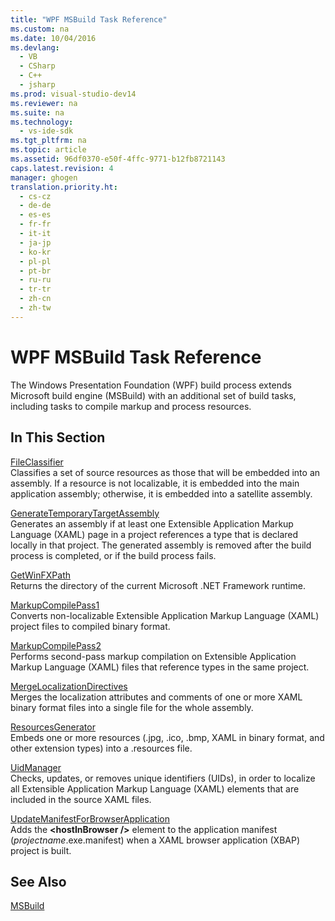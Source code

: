 ```yaml
---
title: "WPF MSBuild Task Reference"
ms.custom: na
ms.date: 10/04/2016
ms.devlang: 
  - VB
  - CSharp
  - C++
  - jsharp
ms.prod: visual-studio-dev14
ms.reviewer: na
ms.suite: na
ms.technology: 
  - vs-ide-sdk
ms.tgt_pltfrm: na
ms.topic: article
ms.assetid: 96df0370-e50f-4ffc-9771-b12fb8721143
caps.latest.revision: 4
manager: ghogen
translation.priority.ht: 
  - cs-cz
  - de-de
  - es-es
  - fr-fr
  - it-it
  - ja-jp
  - ko-kr
  - pl-pl
  - pt-br
  - ru-ru
  - tr-tr
  - zh-cn
  - zh-tw
---
```

# WPF MSBuild Task Reference
The Windows Presentation Foundation (WPF) build process extends Microsoft build engine (MSBuild) with an additional set of build tasks, including tasks to compile markup and process resources.  
  
## In This Section  
 [FileClassifier](../VS_IDE/FileClassifier-Task.md)  
 Classifies a set of source resources as those that will be embedded into an assembly. If a resource is not localizable, it is embedded into the main application assembly; otherwise, it is embedded into a satellite assembly.  
  
 [GenerateTemporaryTargetAssembly](../VS_IDE/GenerateTemporaryTargetAssembly-Task.md)  
 Generates an assembly if at least one Extensible Application Markup Language (XAML) page in a project references a type that is declared locally in that project. The generated assembly is removed after the build process is completed, or if the build process fails.  
  
 [GetWinFXPath](../VS_IDE/GetWinFXPath-Task.md)  
 Returns the directory of the current Microsoft .NET Framework runtime.  
  
 [MarkupCompilePass1](../VS_IDE/MarkupCompilePass1-Task.md)  
 Converts non-localizable Extensible Application Markup Language (XAML) project files to compiled binary format.  
  
 [MarkupCompilePass2](../VS_IDE/MarkupCompilePass2-Task.md)  
 Performs second-pass markup compilation on Extensible Application Markup Language (XAML) files that reference types in the same project.  
  
 [MergeLocalizationDirectives](../VS_IDE/MergeLocalizationDirectives-Task.md)  
 Merges the localization attributes and comments of one or more XAML binary format files into a single file for the whole assembly.  
  
 [ResourcesGenerator](../VS_IDE/ResourcesGenerator-Task.md)  
 Embeds one or more resources (.jpg, .ico, .bmp, XAML in binary format, and other extension types) into a .resources file.  
  
 [UidManager](../VS_IDE/UidManager-Task.md)  
 Checks, updates, or removes unique identifiers (UIDs), in order to localize all Extensible Application Markup Language (XAML) elements that are included in the source XAML files.  
  
 [UpdateManifestForBrowserApplication](../VS_IDE/UpdateManifestForBrowserApplication-Task.md)  
 Adds the **<hostInBrowser /\>** element to the application manifest (*projectname*.exe.manifest) when a XAML browser application (XBAP) project is built.  
  
## See Also  
 [MSBuild](assetId:///7c49aba1-ee6c-47d8-9de1-6f29a906e20b)